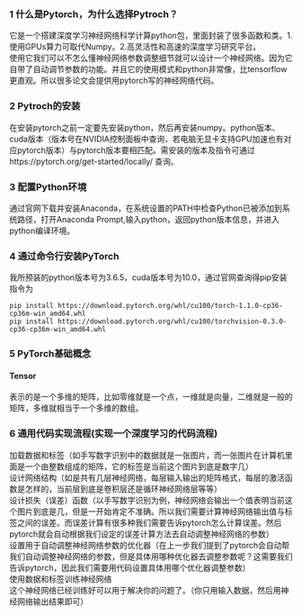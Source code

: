 ### 1 什么是Pytorch，为什么选择Pytroch？
它是一个搭建深度学习神经网络科学计算python包，里面封装了很多函数和类。1.使用GPUs算力可取代Numpy。2.高灵活性和高速的深度学习研究平台。  
使用它我们可以不怎么懂神经网络参数调整细节就可以设计一个神经网络。因为它自带了自动调节参数的功能。并且它的使用模式和python非常像，比tensorflow更直观。所以很多论文会提供用pytorch写的神经网络代码。  
### 2 Pytroch的安装
在安装pytorch之前一定要先安装python，然后再安装numpy。python版本、cuda版本（版本号在NVIDIA控制面板中查询，若电脑无显卡支持GPU加速也有对应pytorch版本）与pytorch版本要相匹配。需安装的版本及指令可通过https://pytorch.org/get-started/locally/ 查询。
### 3 配置Python环境
通过官网下载并安装Anaconda，在系统设置的PATH中检查Python已被添加到系统路径，打开Anaconda Prompt,输入python，返回python版本信息，并进入python编译环境。
### 4 通过命令行安装PyTorch
我所预装的python版本号为3.6.5，cuda版本号为10.0，通过官网查询得pip安装指令为  
```
pip install https://download.pytorch.org/whl/cu100/torch-1.1.0-cp36-cp36m-win_amd64.whl  
pip install https://download.pytorch.org/whl/cu100/torchvision-0.3.0-cp36-cp36m-win_amd64.whl  
```
### 5 PyTorch基础概念
#### Tensor
表示的是一个多维的矩阵，比如零维就是一个点，一维就是向量，二维就是一般的矩阵，多维就相当于一个多维的数组。

### 6 通用代码实现流程(实现一个深度学习的代码流程)
加载数据和标签（如手写数字识别中的数据就是一张图片，而一张图片在计算机里面是一个由整数组成的矩阵，它的标签是当前这个图片到底是数字几）  
设计网络结构（如是共有几层神经网络，每层输入输出的矩阵格式，每层的激活函数是怎样的，当前层到底是卷积层还是循环神经网络层等等）  
设计损失（误差）函数（以手写数字识别为例，神经网络会输出一个值表明当前这个图片到底是几，但是一开始肯定不准确。所以我们需要计算神经网络输出值与标签之间的误差。而误差计算有很多种我们需要告诉pytorch怎么计算误差。然后pytorch就会自动根据我们设定的误差计算方法去自动调整神经网络的参数）  
设置用于自动调整神经网络参数的优化器（在上一步我们提到了pytorch会自动帮我们自动调整神经网络的参数，但是具体用哪种优化器去调整参数呢？这需要我们告诉pytorch，因此我们需要用代码设置具体用哪个优化器调整参数）  
使用数据和标签训练神经网络  
这个神经网络已经训练好可以用于解决你的问题了。（你只用输入数据，然后用神经网络输出结果即可）  
